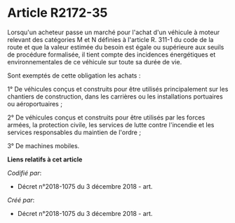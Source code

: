 # Article R2172-35

Lorsqu'un acheteur passe un marché pour l'achat d'un véhicule à moteur relevant des catégories M et N définies à l'article R.
311-1 du code de la route et que la valeur estimée du besoin est égale ou supérieure aux seuils de procédure formalisée, il
tient compte des incidences énergétiques et environnementales de ce véhicule sur toute sa durée de vie.

Sont exemptés de cette obligation les achats :

1° De véhicules conçus et construits pour être utilisés principalement sur les chantiers de construction, dans les carrières
ou les installations portuaires ou aéroportuaires ;

2° De véhicules conçus et construits pour être utilisés par les forces armées, la protection civile, les services de lutte
contre l'incendie et les services responsables du maintien de l'ordre ;

3° De machines mobiles.

**Liens relatifs à cet article**

_Codifié par_:

  - Décret n°2018-1075 du 3 décembre 2018 - art.

_Créé par_:

  - Décret n°2018-1075 du 3 décembre 2018 - art.
